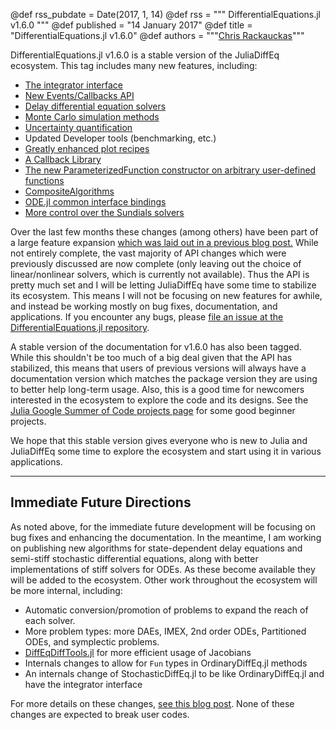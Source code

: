 @def rss_pubdate = Date(2017, 1, 14)
@def rss = """ DifferentialEquations.jl v1.6.0 """
@def published = "14 January 2017"
@def title = "DifferentialEquations.jl v1.6.0"
@def authors = """<a href="https://github.com/Chris Rackauckas">Chris Rackauckas</a>"""  


DifferentialEquations.jl v1.6.0 is a stable version of the JuliaDiffEq ecosystem.
This tag includes many new features, including:

* [The integrator interface](https://docs.juliadiffeq.org/stable/basics/integrator)
* [New Events/Callbacks API](https://docs.juliadiffeq.org/stable/features/callback_functions)
* [Delay differential equation solvers](https://docs.juliadiffeq.org/stable/tutorials/dde_example)
* [Monte Carlo simulation methods](https://docs.juliadiffeq.org/stable/features/monte_carlo)
* [Uncertainty quantification](https://docs.juliadiffeq.org/stable/analysis/uncertainty_quantification)
* Updated Developer tools (benchmarking, etc.)
* [Greatly enhanced plot recipes](https://docs.juliadiffeq.org/stable/basics/plot)
* [A Callback Library](https://docs.juliadiffeq.org/stable/features/callback_library)
* [The new ParameterizedFunction constructor on arbitrary user-defined functions](https://docs.juliadiffeq.org/stable/analysis/parameterized_functions)
* [CompositeAlgorithms](https://docs.juliadiffeq.org/stable/solvers/ode_solve)
* [ODE.jl common interface bindings](https://docs.juliadiffeq.org/stable/solvers/ode_solve)
* [More control over the Sundials solvers](https://docs.juliadiffeq.org/stable/solvers/ode_solve)

Over the last few months these changes (among others) have been part of a large
feature expansion
[which was laid out in a previous blog post.](https://www.stochasticlifestyle.com/6-months-differentialequations-jl-going/)
While not entirely complete, the vast majority of API changes which were previously
discussed are now complete (only leaving out the choice of linear/nonlinear solvers,
which is currently not available). Thus the API is pretty much set and I will be
letting JuliaDiffEq have some time to stabilize its ecosystem. This means I will
not be focusing on new features for awhile, and instead be working mostly on
bug fixes, documentation, and applications. If you encounter any bugs, please
[file an issue at the DifferentialEquations.jl repository](https://github.com/JuliaDiffEq/DifferentialEquations.jl/issues).

A stable version of the documentation for v1.6.0 has also been tagged.
While this shouldn't be too much of a big deal given that the API has stabilized,
this means that users of previous versions will always have a documentation version
which matches the package version they are using to better help long-term usage.
Also, this is a good time for newcomers interested in the ecosystem to explore
the code and its designs. See the
[Julia Google Summer of Code projects page](https://sciml.ai/soc/ideas-page)
for some good beginner projects.

We hope that this stable version gives everyone who is new to Julia and JuliaDiffEq
some time to explore the ecosystem and start using it in various applications.

-------------

## Immediate Future Directions

As noted above, for the immediate future development will be focusing on bug fixes
and enhancing the documentation. In the meantime, I am working on publishing new algorithms
for state-dependent delay equations and semi-stiff stochastic differential equations,
along with better implementations of stiff solvers for ODEs. As these become available
they will be added to the ecosystem. Other work throughout the ecosystem will be
more internal, including:

- Automatic conversion/promotion of problems to expand the reach of each solver.
- More problem types: more DAEs, IMEX, 2nd order ODEs, Partitioned ODEs, and symplectic problems.
- [DiffEqDiffTools.jl](https://github.com/JuliaDiffEq/DiffEqDiffTools.jl) for more efficient usage of Jacobians
- Internals changes to allow for `Fun` types in OrdinaryDiffEq.jl methods
- An internals change of StochasticDiffEq.jl to be like OrdinaryDiffEq.jl and have the integrator interface

For more details on these changes, [see this blog post](https://www.stochasticlifestyle.com/6-months-differentialequations-jl-going/).
None of these changes are expected to break user codes.
